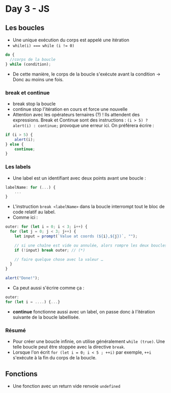 # Day 3 - JS

## Les boucles

- Une unique exécution du corps est appelé une itération
- `while(i) === while (i != 0)`

```js
do {
  //corps de la boucle
} while (condition);
```

- De cette manière, le corps de la boucle s'exécute avant la condition -> Donc au moins une fois.

### break et continue

- break stop la boucle
- continue stop l'itération en cours et force une nouvelle
- Attention avec les opérateurs ternaires (?) ! Ils attendent des expressions. Break et Continue sont des instructions : `(i > 5) ? alert(i) : continue;` provoque une erreur ici. On préférera écrire :

```js
if (i > 5) {
    alert(i);
} else {
    continue;
}
```

### Les labels

- Une label est un identifiant avec deux points avant une boucle :

```js
labelName: for (...) {
    ...
}
```

- L'instruction `break <labelName>` dans la boucle interrompt tout le bloc de code relatif au label.
- Comme ici :

```js
outer: for (let i = 0; i < 3; i++) {
  for (let j = 0; j < 3; j++) {
    let input = prompt(`Value at coords (${i},${j})`, "");

    // si une chaîne est vide ou annulée, alors rompre les deux boucles
    if (!input) break outer; // (*)

    // faire quelque chose avec la valeur …
  }
}

alert("Done!");
```

- Ca peut aussi s'écrire comme ça :

```js
outer:
for (let i = ....) {...}
```

- **continue** fonctionne aussi avec un label, on passe donc à l'itération suivante de la boucle labellisée.

### Résumé

- Pour créer une boucle infinie, on utilise généralement `while (true)`. Une telle boucle peut être stoppée avec la directive `break`.
- Lorsque l'on écrit `for (let i = 0; i < 5 ; ++i)` par exemple, `++i` s'exécute à la fin du corps de la boucle.

## Fonctions

- Une fonction avec un return vide renvoie `undefined`
